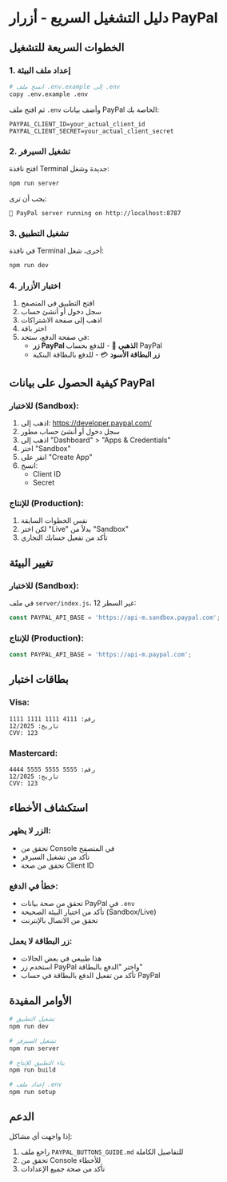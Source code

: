 # دليل التشغيل السريع - أزرار PayPal

## الخطوات السريعة للتشغيل

### 1. إعداد ملف البيئة
```bash
# انسخ ملف .env.example إلى .env
copy .env.example .env
```

ثم افتح ملف `.env` وأضف بيانات PayPal الخاصة بك:
```env
PAYPAL_CLIENT_ID=your_actual_client_id
PAYPAL_CLIENT_SECRET=your_actual_client_secret
```

### 2. تشغيل السيرفر
افتح نافذة Terminal جديدة وشغل:
```bash
npm run server
```

يجب أن ترى:
```
🚀 PayPal server running on http://localhost:8787
```

### 3. تشغيل التطبيق
في نافذة Terminal أخرى، شغل:
```bash
npm run dev
```

### 4. اختبار الأزرار
1. افتح التطبيق في المتصفح
2. سجل دخول أو أنشئ حساب
3. اذهب إلى صفحة الاشتراكات
4. اختر باقة
5. في صفحة الدفع، ستجد:
   - **زر PayPal الذهبي** 💙 - للدفع بحساب PayPal
   - **زر البطاقة الأسود** 💳 - للدفع بالبطاقة البنكية

## كيفية الحصول على بيانات PayPal

### للاختبار (Sandbox):
1. اذهب إلى: https://developer.paypal.com/
2. سجل دخول أو أنشئ حساب مطور
3. اذهب إلى "Dashboard" > "Apps & Credentials"
4. اختر "Sandbox"
5. انقر على "Create App"
6. انسخ:
   - Client ID
   - Secret

### للإنتاج (Production):
1. نفس الخطوات السابقة
2. لكن اختر "Live" بدلاً من "Sandbox"
3. تأكد من تفعيل حسابك التجاري

## تغيير البيئة

### للاختبار (Sandbox):
في ملف `server/index.js`، غير السطر 12:
```javascript
const PAYPAL_API_BASE = 'https://api-m.sandbox.paypal.com';
```

### للإنتاج (Production):
```javascript
const PAYPAL_API_BASE = 'https://api-m.paypal.com';
```

## بطاقات اختبار

### Visa:
```
رقم: 4111 1111 1111 1111
تاريخ: 12/2025
CVV: 123
```

### Mastercard:
```
رقم: 5555 5555 5555 4444
تاريخ: 12/2025
CVV: 123
```

## استكشاف الأخطاء

### الزر لا يظهر:
- تحقق من Console في المتصفح
- تأكد من تشغيل السيرفر
- تحقق من صحة Client ID

### خطأ في الدفع:
- تحقق من صحة بيانات PayPal في `.env`
- تأكد من اختيار البيئة الصحيحة (Sandbox/Live)
- تحقق من الاتصال بالإنترنت

### زر البطاقة لا يعمل:
- هذا طبيعي في بعض الحالات
- استخدم زر PayPal واختر "الدفع بالبطاقة"
- تأكد من تفعيل الدفع بالبطاقة في حساب PayPal

## الأوامر المفيدة

```bash
# تشغيل التطبيق
npm run dev

# تشغيل السيرفر
npm run server

# بناء التطبيق للإنتاج
npm run build

# إعداد ملف .env
npm run setup
```

## الدعم

إذا واجهت أي مشاكل:
1. راجع ملف `PAYPAL_BUTTONS_GUIDE.md` للتفاصيل الكاملة
2. تحقق من Console للأخطاء
3. تأكد من صحة جميع الإعدادات
